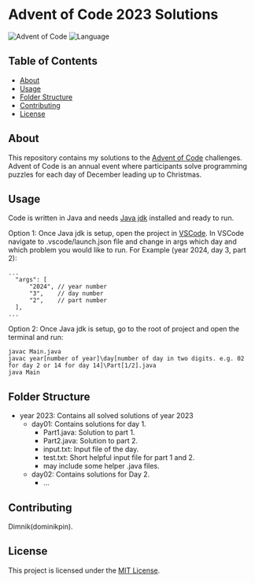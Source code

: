 # Advent of Code 2023 Solutions

![Advent of Code](https://img.shields.io/badge/Advent%20of%20Code-brightgreen.svg)
![Language](https://img.shields.io/badge/Language-Java-blue.svg)

## Table of Contents

- [About](#about)
- [Usage](#usage)
- [Folder Structure](#folder-structure)
- [Contributing](#contributing)
- [License](#license)

## About

This repository contains my solutions to the [Advent of Code](https://adventofcode.com) challenges. Advent of Code is an annual event where participants solve programming puzzles for each day of December leading up to Christmas.

## Usage

Code is written in Java and needs [Java jdk](https://www.geeksforgeeks.org/download-and-install-java-development-kit-jdk-on-windows-mac-and-linux/) installed and ready to run.

Option 1:
Once Java jdk is setup, open the project in [VSCode](https://code.visualstudio.com/download). In VSCode navigate to .vscode/launch.json file and change in args which day and which problem you would like to run.
For Example (year 2024, day 3, part 2):
```
...
  "args": [
      "2024", // year number
      "3",    // day number
      "2",    // part number
  ],
...
```

Option 2:
Once Java jdk is setup, go to the root of project and open the terminal and run:
```
javac Main.java
javac year[number of year]\day[number of day in two digits. e.g. 02 for day 2 or 14 for day 14]\Part[1/2].java
java Main
```


## Folder Structure
- year 2023: Contains all solved solutions of year 2023
  - day01: Contains solutions for day 1.
    - Part1.java: Solution to part 1.
    - Part2.java: Solution to part 2.
    - input.txt: Input file of the day.
    - test.txt: Short helpful input file for part 1 and 2.
    - may include some helper .java files.
  - day02: Contains solutions for Day 2.
    - ...

## Contributing
Dimnik(dominikpin).

## License

This project is licensed under the [MIT License](https://opensource.org/license/mit/).
